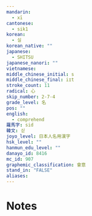 ```yaml
---
mandarin:
  - xī
cantonese:
  - sik1
korean:
  - 실
korean_native: ""
japanese:
  - SHITSU
japanese_nanori: ""
vietnamese:
middle_chinese_initial: s
middle_chinese_final: iɪt
stroke_count: 11
radical: 心
skip_number: 2-7-4
grade_level: 名
pos: ""
english:
  - comprehend
羅馬字: sid
韓文: 싣
joyo_level: 日本人名用漢字
hsk_level: ""
hanmun_edu_level: ""
danayo_id: 8416
mc_id: 907
graphemic_classification: 會意
stand_in: "FALSE"
aliases:
---
```


# Notes
